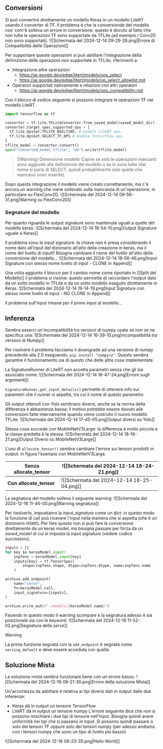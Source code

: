 ## Conversioni

Si può convertire direttamente un modello Keras in un modello LiteRT usando il converter di TF. Il problema è che la conversionde del modello cos' com'è solleva un errore in conversione: questo è dovuto al fatto che non tutte le operazioni TF sono supportate da TFLite (ad esempio i Conv2D non sono supportati).
![[Schermata del 2024-12-14 09-29-28.png|Errore di Compatibilità delle Operazioni]]


Per supportare queste operazioni si può abilitare l'integrazione della definizione delle operazioni non supportate in TFLite; riferimenti a:
- Integrazione altre operazioni
	- https://ai.google.dev/edge/litert/models/ops_select
	-  https://ai.google.dev/edge/litert/models/op_select_allowlist.md
- Operatori supportati nativamente e relazioni con altri operatori
	- https://ai.google.dev/edge/litert/models/ops_compatibility.md

Con il blocco di codice seguente si possono integrare le operazioni TF nel modello LiteRT.
```python
import tensorflow as tf

converter = tf.lite.TFLiteConverter.from_saved_model(saved_model_dir)
converter.target_spec.supported_ops = [
  tf.lite.OpsSet.TFLITE_BUILTINS, # enable LiteRT ops.
  tf.lite.OpsSet.SELECT_TF_OPS # enable TensorFlow ops.
]
tflite_model = converter.convert()
open("converted_model.tflite", "wb").write(tflite_model)
```


> [!Warning] Dimensione modello
> Capire se solo le operazioni mancanti sono aggiunte alla definizione del modello o se lo sono tutte (dal nome si parla di SELECT, quindi probabilmente solo quelle che mancano sono inserite).


Dopo questa integrazione il modello viene creato correttamente, ma c'è ancora un warning che viene sollevato sulla mancanza di un'operazione, in particolare su FlexConv2D.
![[Schermata del 2024-12-14 09-56-31.png|Warning su FlexConv2D]]

### Segnature del modello
Per quanto riguarda le output signature sono mantenute uguali a quelle del modello keras:
![[Schermata del 2024-12-14 18-54-10.png|Output Signature uguale a Keras]]


Il problema sono le input signature: la chiave non è presa considerando il nome dato all'input del dizionario all'atto della creazione in keras, ma il nome del livello di input!! Bisogna cambiare il nome del livello all'atto della conversione del modello...
![[Schermata del 2024-12-14 18-56-46.png|Input Signature con stesso nome livello di input - CLONE in Append]]


Una volta aggiunto il blocco per il cambio nome come riportato in [[Split del Modello]] il problema si risolve: questo permette di raccordare l'output dato da un sotto modello in TFLite e da un sotto modello eseguito direttamente in Keras.
![[Schermata del 2024-12-14 19-14-19.png|Input Signature con stesso nome livello di input - NO CLONE in Append]]

Il problema sull'input rimane per il primo input al modello...

## Inferenza
Sembra esserci un'incompatibilità tra versioni di numpy usate se non se ne specifica una:
![[Schermata del 2024-12-14 16-39-10.png|Incompatibilità tra versioni di Numpy]]

Per risolvere il problema facciamo il downgrade ad una versione di numpy precedente alla 2.0 eseguendo; `pip install "numpy<2"`. Questo sembra garantire il funzionamento sia di questo che delle altre cose implementate.

La SignatureRunner di LiteRT non accetta parametri senza che gli sia associato nome:
![[Schermata del 2024-12-14 16-47-24.png|Errore sugli argomenti]]


`SignatureRunner.get_input_details()` permette di ottenere info sui parametri che il runner si aspetta, tra cui il nome di questo parametro.


Gli output ottenuti con Yolo sembrano diversi, anche se la norma della differenza è abbastanza bassa; il motivo potrebbe essere dovuto alle conversioni fatte internamente quando viene costruito il nuovo modello TFLite.
![[Schermata del 2024-12-14 17-45-05.png|Output diversi su Yolo]]


Stessa cosa succede con MobileNetV3Large: la differenza è molto piccola e la classe predetta è la stessa.
![[Schermata del 2024-12-14 18-16-21.png|Output Diversi su MobileNetV3Large]]


L'uso di `allocate_tensor()` sembra cambiare l'errore sui tensori prodotti in output: in figura l'esempio con MobileNetV3Large.

| Senza allocate_tensor   | ![[Schermata del 2024-12-14 18-24-21.png]] |
| ----------------------- | ------------------------------------------ |
| **Con allocate_tensor** | ![[Schermata del 2024-12-14 18-25-04.png]] |

La segnatura del modello solleva il seguente warning:
![[Schermata del 2024-12-16 11-46-00.png|Warning segnatura]]

Per risolverlo, impostiamo la *input_signature* come un dict: in questo modo la funzione di call può ricevere l'input nella maniera che si aspetta (che è un dizionario infatti). Per fare questo non si può fare la conversione direttamente da un keras model, ma bisogna passare per forza da un *saved_model* di cui si imposta la input signature (vedere codice successivo).
```python
inputs = {}
for key in kerasModel.input:
	inpTens = kerasModel.input[key]
	inputs[key] = tf.TensorSpec(
		shape=inpTens.shape, dtype=inpTens.dtype, name=inpTens.name
	)

archive.add_endpoint(
	name="serve",
	fn=kerasModel.call,
	input_signature=[inputs],
)

archive.write_out(f"./models/{kerasModel.name}")
```

Facendo in questo modo il warning scompare e la segnatura adesso è sia posizionale sia con le keyword.
![[Schermata del 2024-12-16 11-52-02.png|Segnatura della *serve*]]


> [!Warning] 
> La prima funzione segnata con la `add_endpoint` è segnata come `serving_default` e deve essere acceduta con quella.


## Soluzione Mista
La soluzione mista sembra funzionare bene con un errore basso.
![[Schermata del 2024-12-16 08-21-30.png|Errore della soluzione Mista]]


Un'accortezza da adottare è relativa ai tipi diversi dati in output dalle due inferenze:
- Keras dà in output un tensore TensorFlow
- LiteRT dà in output un tensore numpy
L'errore seguente dice che non si possono mischiare i due tipi di tensore nell'input. Bisogna quindi avere uniformità nei tipi che si passano in input. Si possono quindi passare o solo dei tensori TF oppure solo dei tensori numpy (per adesso andiamo con i tensori numpy che sono un tipo di livello più basso)

![[Schermata del 2024-12-16 08-23-35.png|Hello World]]

